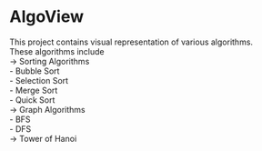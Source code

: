 # AlgoView

This project contains visual representation of various algorithms.  
These algorithms include  
-> Sorting Algorithms  
    - Bubble Sort  
    - Selection Sort  
    - Merge Sort  
    - Quick Sort  
-> Graph Algorithms  
    - BFS  
    - DFS  
-> Tower of Hanoi  
